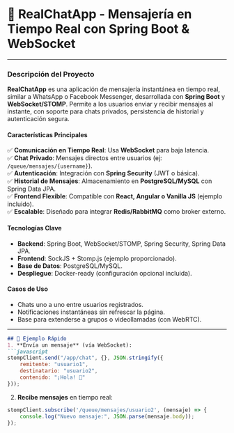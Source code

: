 # 🚀 **RealChatApp** - Mensajería en Tiempo Real con Spring Boot & WebSocket  

---

### **Descripción del Proyecto**  

**RealChatApp** es una aplicación de mensajería instantánea en tiempo real, similar a WhatsApp o Facebook Messenger, desarrollada con **Spring Boot** y **WebSocket/STOMP**. Permite a los usuarios enviar y recibir mensajes al instante, con soporte para chats privados, persistencia de historial y autenticación segura.  

#### **Características Principales**  
✅ **Comunicación en Tiempo Real**: Usa **WebSocket** para baja latencia.  
✅ **Chat Privado**: Mensajes directos entre usuarios (ej: `/queue/mensajes/{username}`).  
✅ **Autenticación**: Integración con **Spring Security** (JWT o básica).  
✅ **Historial de Mensajes**: Almacenamiento en **PostgreSQL/MySQL** con Spring Data JPA.  
✅ **Frontend Flexible**: Compatible con **React, Angular o Vanilla JS** (ejemplo incluido).  
✅ **Escalable**: Diseñado para integrar **Redis/RabbitMQ** como broker externo.  

#### **Tecnologías Clave**  
- **Backend**: Spring Boot, WebSocket/STOMP, Spring Security, Spring Data JPA.  
- **Frontend**: SockJS + Stomp.js (ejemplo proporcionado).  
- **Base de Datos**: PostgreSQL/MySQL.  
- **Despliegue**: Docker-ready (configuración opcional incluida).  

#### **Casos de Uso**  
- Chats uno a uno entre usuarios registrados.  
- Notificaciones instantáneas sin refrescar la página.  
- Base para extenderse a grupos o videollamadas (con WebRTC).  

---

```markdown
## 📌 Ejemplo Rápido  
1. **Envía un mensaje** (vía WebSocket):  
```javascript
stompClient.send("/app/chat", {}, JSON.stringify({
    remitente: "usuario1",
    destinatario: "usuario2",
    contenido: "¡Hola! 👋"
}));
```  

2. **Recibe mensajes** en tiempo real:  
```javascript
stompClient.subscribe('/queue/mensajes/usuario2', (mensaje) => {
    console.log("Nuevo mensaje:", JSON.parse(mensaje.body));
});
```  
```

